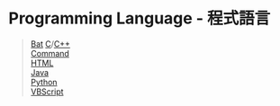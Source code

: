 # Programming Language - 程式語言
> [Bat](Bat)
> [C](C)/[C++](C++)  
> [Command](Command)  
> [HTML](HTML)  
> [Java](Java)  
> [Python](Python)  
> [VBScript](VBScript)
